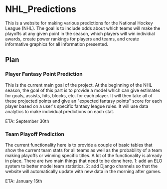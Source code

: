 # NHL_Predictions

This is a website for making various predictions for the National Hockey League (NHL). The goal is to include odds about which teams will make the playoffs at any given point in the season, which players will win individial awards, create power rankings for players and teams, and create informative graphics for all information presented.

## Plan

### Player Fantasy Point Prediction
This is the current main goal of the project. At the beginning of the NHL season, the goal of this part is to provide a model which can give estimates for goals, assists, hits, blocks, etc. for each player. It will then take all of these projected points and give an "expected fantasy points" score for each player based on a user's specific fantasy league rules. It will use data analytics to make individual predictions on each stat.

ETA: September 30th

### Team Playoff Prediction
The current functionality here is to provide a couple of basic tables that show the current team stats for all teams as well as the probability of a team making playoffs or winning specific titles. A lot of the functionality is already in place. There are two main things that need to be done here. 1: add an ELO system to better model team statistics. 2: add Django channels so that the website will automatically update with new data in the morning after games. 

ETA: January 15th



